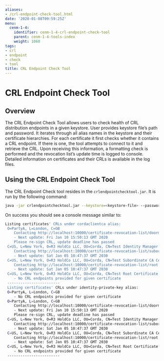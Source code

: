 ```yaml
---
aliases:
- /crl-endpoint-check-tool.html
date: '2020-01-08T09:59:25Z'
menu:
  cenm-1-4:
    identifier: cenm-1-4-crl-endpoint-check-tool
    parent: cenm-1-4-tools-index
    weight: 1060
tags:
- crl
- endpoint
- check
- tool
title: CRL Endpoint Check Tool
---
```



# CRL Endpoint Check Tool



## Overview

The CRL Endpoint Check Tool allows users to check health of CRL distribution endpoints in a given keystore. User
provides keystore file’s path and password. It iterates through all alias names in the keystore and their certificate
hierarchies. For each certificate it first checks whether it contains a CRL endpoint. If there is one, the tool
attempts to connect to it and retrieve the CRL. Upon receiving this information, a formatting check is performed and
the revocation list’s update time is logged to console. Detailed information on certificates and their CRLs is
available in the log files.


## Using the CRL Endpoint Check Tool

The CRL Endpoint Check tool resides in the `crlendpointchecktool.jar`. It is run by the following command:

```bash
java -jar crlendpointchecktool.jar --keystore=<keystore-file> --password<keystore-password>
```

On success you should see a console message similar to:

```bash
Listing certificates' CRLs under cordaclientca alias:
 O=PartyA, L=London, C=GB
    Contacting http://localhost:10000/certificate-revocation-list/doorman CRL endpoint...
    - Next update: Fri Jan 10 15:50:13 GMT 2020
    Please re-sign CRL, update deadline has passed
 C=US, L=New York, O=R3 HoldCo LLC, OU=Corda, CN=Test Identity Manager Service Certificate
    Contacting http://localhost:10000/certificate-revocation-list/subordinate CRL endpoint...
    - Next update: Sat Jan 05 10:47:37 GMT 2030
 C=US, L=New York, O=R3 HoldCo LLC, OU=Corda, CN=Test Subordinate CA Certificate
    Contacting http://localhost:10000/certificate-revocation-list/root CRL endpoint...
    - Next update: Sat Jan 05 10:47:37 GMT 2030
 C=US, L=New York, O=R3 HoldCo LLC, OU=Corda, CN=Test Root Certificate
    - No CRL endpoints provided for given certificate
 ------------------------
 Listing certificates' CRLs under identity-private-key alias:
 O=PartyA, L=London, C=GB
    - No CRL endpoints provided for given certificate
 O=PartyA, L=London, C=GB
    Contacting http://localhost:10000/certificate-revocation-list/doorman CRL endpoint...
    - Next update: Fri Jan 10 15:50:13 GMT 2020
    Please re-sign CRL, update deadline has passed
 C=US, L=New York, O=R3 HoldCo LLC, OU=Corda, CN=Test Identity Manager Service Certificate
    Contacting http://localhost:10000/certificate-revocation-list/subordinate CRL endpoint...
    - Next update: Sat Jan 05 10:47:37 GMT 2030
 C=US, L=New York, O=R3 HoldCo LLC, OU=Corda, CN=Test Subordinate CA Certificate
    Contacting http://localhost:10000/certificate-revocation-list/root CRL endpoint...
    - Next update: Sat Jan 05 10:47:37 GMT 2030
 C=US, L=New York, O=R3 HoldCo LLC, OU=Corda, CN=Test Root Certificate
    - No CRL endpoints provided for given certificate
 ------------------------
```
